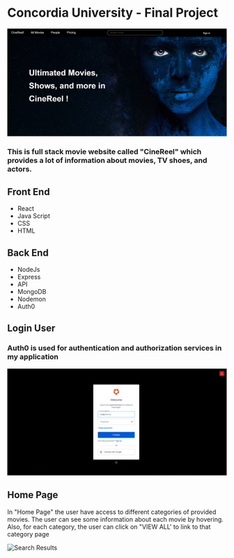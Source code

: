 <h1>Concordia University - Final Project</h1>

<img src="client\src\Assets\01.png" alt="HomePage">

<h3>This is full stack movie website called "CineReel" which provides a lot of information about movies, TV shoes, and actors.</h3>

<h2> Front End </h2>

- React
- Java Script
- CSS
- HTML

<h2> Back End </h2>

- NodeJs
- Express
- API
- MongoDB
- Nodemon
- Auth0

<h2>Login User</h2>
<h3> Auth0 is used for authentication and authorization services in my application</h3>
<img src="client\src\Assets\02.png" alt="Auth0">

<h2>Home Page</h2>
 In "Home Page" the user have access to different categories of provided movies. The user can see some information about each movie by hovering. Also, for each category, the user can click on "VIEW ALL' to link to that category page

![Search Results](<client/src/Assets/01%20(1).gif>)
